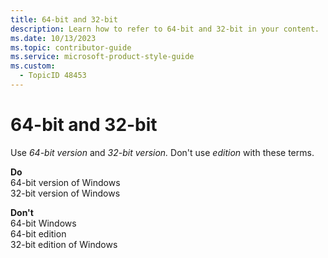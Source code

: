 ```yaml
---
title: 64-bit and 32-bit
description: Learn how to refer to 64-bit and 32-bit in your content.
ms.date: 10/13/2023
ms.topic: contributor-guide
ms.service: microsoft-product-style-guide
ms.custom:
  - TopicID 48453
---
```



# 64-bit and 32-bit

Use *64-bit version* and *32-bit version.* Don't use *edition* with these terms.

**Do**  
64-bit version of Windows  
32-bit version of Windows

**Don't**  
64-bit Windows  
64-bit edition  
32-bit edition of Windows